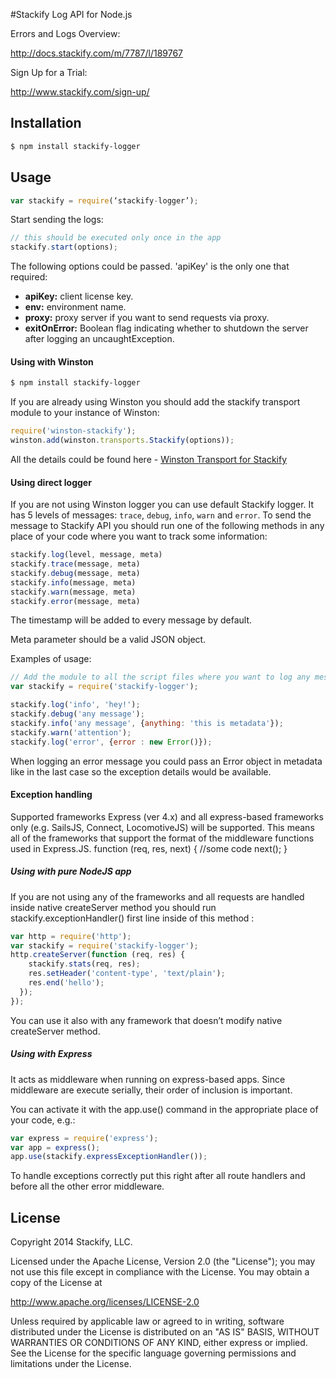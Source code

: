 #Stackify Log API for Node.js

Errors and Logs Overview:

http://docs.stackify.com/m/7787/l/189767

Sign Up for a Trial:

http://www.stackify.com/sign-up/

## Installation
```bash
$ npm install stackify-logger
```

## Usage

```js
var stackify = require(‘stackify-logger’);
```
Start sending the logs:
```js
// this should be executed only once in the app
stackify.start(options);
```
The following options could be passed. 'apiKey' is the only one that required:
* __apiKey:__ client license key.
* __env:__ environment name.
* __proxy:__ proxy server if you want to send requests via proxy.
* __exitOnError:__ Boolean flag indicating whether to shutdown the server after logging an uncaughtException.

#### Using with Winston

```bash
$ npm install stackify-logger
```

If you are already using Winston you should add the stackify transport module to your instance of Winston:
```js
require('winston-stackify');
winston.add(winston.transports.Stackify(options));
```

All the details could be found here - [Winston Transport for Stackify](https://github.com/stackify/stackify-log-winston)

#### Using direct logger

If you are not using Winston logger you can use default Stackify logger. It has 5 levels of messages: `trace`, `debug`, `info`, `warn` and `error`. To send the message to Stackify API you should run one of the following methods in any place of your code where you want to track some information:
```js
stackify.log(level, message, meta)
stackify.trace(message, meta)
stackify.debug(message, meta)
stackify.info(message, meta)
stackify.warn(message, meta)
stackify.error(message, meta)
```
The timestamp will be added to every message by default.

Meta parameter should be a valid JSON object.

Examples of usage:
```js
// Add the module to all the script files where you want to log any messages.
var stackify = require('stackify-logger');

stackify.log('info', 'hey!');
stackify.debug('any message');
stackify.info('any message', {anything: 'this is metadata'});
stackify.warn('attention');
stackify.log('error', {error : new Error()});
```
When logging an error message you could pass an Error object in metadata like in the last case so the exception details would be available.

#### Exception handling
Supported frameworks
Express (ver 4.x) and all express-based frameworks only (e.g. SailsJS, Connect, LocomotiveJS) will be supported. This means all of the frameworks that support the format of the middleware functions used in Express.JS.
function (req, res, next) {
      //some code
      next();
}

##### Using with pure NodeJS app
If you are not using any of the frameworks and all requests are handled inside  native createServer method you should run stackify.exceptionHandler() first line inside of this method :

```js
var http = require('http');
var stackify = require('stackify-logger');
http.createServer(function (req, res) {
    stackify.stats(req, res);
    res.setHeader('content-type', 'text/plain');
    res.end('hello');
  });
});
```

You can use it also with any framework that doesn’t modify native createServer method.


##### Using with Express
It acts as middleware when running on express-based apps. Since middleware are execute serially, their order of inclusion is important.

You can activate it with the app.use() command in the appropriate place of your code, e.g.:

```js
var express = require('express');
var app = express();
app.use(stackify.expressExceptionHandler());
```

To handle exceptions correctly put this right after all route handlers and before all the other error middleware.

## License

Copyright 2014 Stackify, LLC.

Licensed under the Apache License, Version 2.0 (the "License");
you may not use this file except in compliance with the License.
You may obtain a copy of the License at

   http://www.apache.org/licenses/LICENSE-2.0

Unless required by applicable law or agreed to in writing, software
distributed under the License is distributed on an "AS IS" BASIS,
WITHOUT WARRANTIES OR CONDITIONS OF ANY KIND, either express or implied.
See the License for the specific language governing permissions and
limitations under the License.

